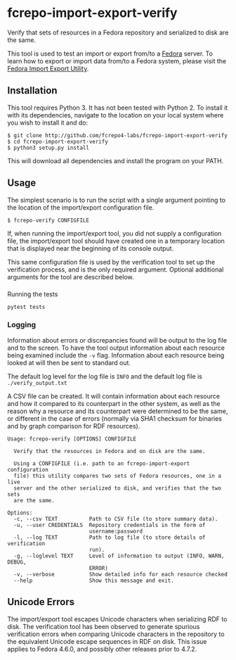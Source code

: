 # fcrepo-import-export-verify
Verify that sets of resources in a Fedora repository and serialized to disk are
the same.

This tool is used to test an import or export from/to a 
[Fedora](http://github.com/fcrepo4/fcrepo4) server.
To learn how to export or import data from/to a Fedora system, please visit the
[Fedora Import Export 
Utility](http://github.com/fcrepo4-labs/fcrepo-import-export).

## Installation
This tool requires Python 3. It has not been tested with Python 2. To install
it with its dependencies, navigate to the location on your local system where
you wish to install it and do:
```
$ git clone http://github.com/fcrepo4-labs/fcrepo-import-export-verify
$ cd fcrepo-import-export-verify
$ python3 setup.py install
```
This will download all dependencies and install the program on your PATH.

## Usage
The simplest scenario is to run the script with a single argument pointing to 
the location of the import/export configuration file.
```
$ fcrepo-verify CONFIGFILE
```
If, when running the import/export tool, you did not supply a configuration
file, the import/export tool should have created one in a temporary location
that is displayed near the beginning of its console output.

This same configuration file is used by the verification tool to set up the 
verification process, and is the only required argument. Optional additional 
arguments for the tool are described below.

###
Running the tests

```pytest tests```
### Logging
Information about errors or discrepancies found will be output to the log file 
and to the screen.  To have the tool output information about each resource 
being examined include the `-v` flag. Information about each resource being 
looked at will then be sent to standard out.

The default log level for the log file is `INFO` and the default log file is 
`./verify_output.txt`

A CSV file can be created.  It will contain information about each resource and 
how it compared to its counterpart in the other system, as well as the reason
why a resource and its counterpart were determined to be the same, or different
in the case of errors (normally via SHA1 checksum for binaries and by graph
comparison for RDF resources).

```
Usage: fcrepo-verify [OPTIONS] CONFIGFILE

  Verify that the resources in Fedora and on disk are the same.

  Using a CONFIGFILE (i.e. path to an fcrepo-import-export configuration
  file) this utility compares two sets of Fedora resources, one in a live
  server and the other serialized to disk, and verifies that the two sets
  are the same.

Options:
  -c, --csv TEXT          Path to CSV file (to store summary data).
  -u, --user CREDENTIALS  Repository credentials in the form of
                          username:password
  -l, --log TEXT          Path to log file (to store details of verification
                          run).
  -g, --loglevel TEXT     Level of information to output (INFO, WARN, DEBUG,
                          ERROR)
  -v, --verbose           Show detailed info for each resource checked
  --help                  Show this message and exit.
```

## Unicode Errors
The import/export tool escapes Unicode characters when serializing RDF to disk. 
The verification tool has been observed to generate spurious verification 
errors when comparing Unicode characters in the repository to the equivalent 
Unicode escape sequences in RDF on disk. This issue applies to Fedora 4.6.0, 
and possibly other releases prior to 4.7.2.
